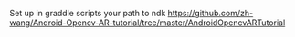 Set up in graddle scripts your path to ndk
 https://github.com/zh-wang/Android-Opencv-AR-tutorial/tree/master/AndroidOpencvARTutorial
